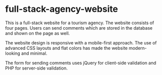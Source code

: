 # full-stack-agency-website

This is a full-stack website for a tourism agency. The website consists of four pages. Users can send comments which are stored in the database and shown on the page as well. 

The website design is responsive with a mobile-first approach. The use of advanced CSS layouts and flat colors has made the website modern-looking and minimal.

The form for sending comments uses jQuery for client-side validation and PHP for server-side validation.
